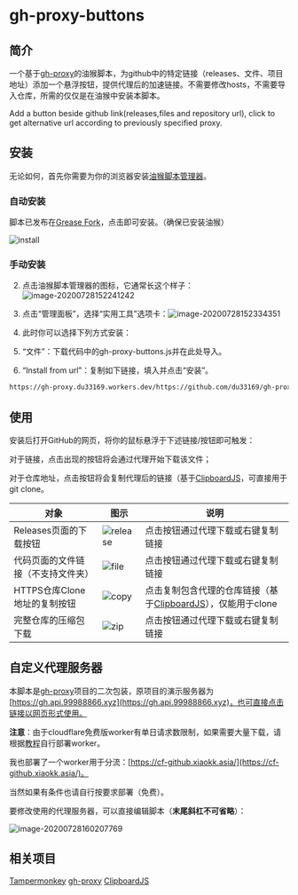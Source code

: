 # gh-proxy-buttons
## 简介

一个基于[gh-proxy](https://github.com/hunshcn/gh-proxy)的油猴脚本，为github中的特定链接（releases、文件、项目地址）添加一个悬浮按钮，提供代理后的加速链接。不需要修改hosts，不需要导入仓库，所需的仅仅是在油猴中安装本脚本。

Add a button beside github link(releases,files and repository url), click to get alternative url according to previously specified proxy.

## 安装

无论如何，首先你需要为你的浏览器安装[油猴脚本管理器](https://www.tampermonkey.net/)。

### 自动安装

脚本已发布在[Grease Fork](https://greasyfork.org/zh-CN/scripts/423488-gh-proxy-buttons)，点击即可安装。（确保已安装油猴）

![install](https://cf-github.xiaokk.asia/https://github.com/du33169/gh-proxy-buttons/blob/master/README.assets/install.png)

### 手动安装

2. 点击油猴脚本管理器的图标，它通常长这个样子：![image-20200728152241242](https://gh-proxy.du33169.workers.dev/https://github.com/du33169/gh-proxy-buttons/blob/master/README.assets/image-20200728152241242.png)

2. 点击“管理面板”，选择“实用工具”选项卡：![image-20200728152334351](https://gh-proxy.du33169.workers.dev/https://github.com/du33169/gh-proxy-buttons/blob/master/README.assets/image-20200728152334351.png)

3. 此时你可以选择下列方式安装：

  1. “文件”：下载代码中的gh-proxy-buttons.js并在此处导入。
  2. “Install from url”：复制如下链接，填入并点击“安装”。

```txt
https://gh-proxy.du33169.workers.dev/https://github.com/du33169/gh-proxy-buttons/blob/master/gh-proxy-buttons.user.js
```

## 使用

安装后打开GitHub的网页，将你的鼠标悬浮于下述链接/按钮即可触发：

对于链接，点击出现的按钮将会通过代理开始下载该文件；

对于仓库地址，点击按钮将会复制代理后的链接（基于[ClipboardJS](https://clipboardjs.com)，可直接用于git clone。

| 对象                               | 图示                                                         | 说明                                                         |
| ---------------------------------- | ------------------------------------------------------------ | ------------------------------------------------------------ |
| Releases页面的下载按钮             | ![release](https://gh-proxy.du33169.workers.dev/https://github.com/du33169/gh-proxy-buttons/blob/master/README.assets/release.png) | 点击按钮通过代理下载或右键复制链接                           |
| 代码页面的文件链接（不支持文件夹） | ![file](https://gh-proxy.du33169.workers.dev/https://github.com/du33169/gh-proxy-buttons/blob/master/README.assets/file.png) | 点击按钮通过代理下载或右键复制链接                           |
| HTTPS仓库Clone地址的复制按钮       | ![copy](https://gh-proxy.du33169.workers.dev/https://github.com/du33169/gh-proxy-buttons/blob/master/README.assets/input.png) | 点击复制包含代理的仓库链接（基于[ClipboardJS](https://clipboardjs.com/)），仅能用于clone |
| 完整仓库的压缩包下载               | ![zip](https://gh-proxy.du33169.workers.dev/https://github.com/du33169/gh-proxy-buttons/blob/master/README.assets/zip.png) | 点击按钮通过代理下载或右键复制链接                           |

## 自定义代理服务器

本脚本是[gh-proxy](https://github.com/hunshcn/gh-proxy)项目的二次包装，原项目的演示服务器为[https://gh.api.99988866.xyz](https://gh.api.99988866.xyz)，也可直接点击链接以网页形式使用。

**注意**：由于cloudflare免费版worker有单日请求数限制，如果需要大量下载，请根据[教程](https://github.com/hunshcn/gh-proxy#cf-worker%E7%89%88%E6%9C%AC%E9%83%A8%E7%BD%B2)自行部署worker。

我也部署了一个worker用于分流：[https://cf-github.xiaokk.asia/](https://cf-github.xiaokk.asia/)。

当然如果有条件也请自行按要求部署（免费）。


要修改使用的代理服务器，可以直接编辑脚本（**末尾斜杠不可省略**）：

![image-20200728160207769](https://gh-proxy.du33169.workers.dev/https://github.com/du33169/gh-proxy-buttons/blob/master/README.assets/image-20200728160207769.png)


## 相关项目

[Tampermonkey](https://github.com/Tampermonkey/tampermonkey) [gh-proxy](https://github.com/hunshcn/gh-proxy) [ClipboardJS](https://github.com/zenorocha/clipboard.js) 
